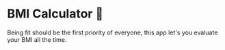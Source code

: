 
# BMI Calculator 💪
Being fit should be the first priority of everyone, this app let's you evaluate your BMI all the time.

